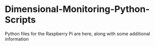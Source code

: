 # Dimensional-Monitoring-Python-Scripts
Python files for the Raspberry Pi are here, along with some additional information

